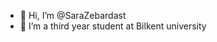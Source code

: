 - 👋 Hi, I’m @SaraZebardast
- 🌱 I’m a third year student at Bilkent university 

<!---
SaraZebardast/SaraZebardast is a ✨ special ✨ repository because its `README.md` (this file) appears on your GitHub profile.
You can click the Preview link to take a look at your changes.
--->
